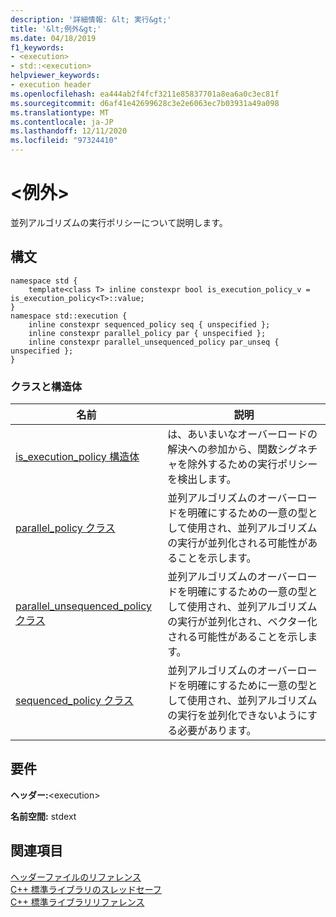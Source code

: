 ```yaml
---
description: '詳細情報: &lt; 実行&gt;'
title: '&lt;例外&gt;'
ms.date: 04/18/2019
f1_keywords:
- <execution>
- std::<execution>
helpviewer_keywords:
- execution header
ms.openlocfilehash: ea444ab2f4fcf3211e85837701a8ea6a0c3ec81f
ms.sourcegitcommit: d6af41e42699628c3e2e6063ec7b03931a49a098
ms.translationtype: MT
ms.contentlocale: ja-JP
ms.lasthandoff: 12/11/2020
ms.locfileid: "97324410"
---
```

# <a name="ltexecutiongt"></a>&lt;例外&gt;

並列アルゴリズムの実行ポリシーについて説明します。

## <a name="syntax"></a>構文

```
namespace std {
    template<class T> inline constexpr bool is_execution_policy_v = is_execution_policy<T>::value;
}
namespace std::execution {
    inline constexpr sequenced_policy seq { unspecified };
    inline constexpr parallel_policy par { unspecified };
    inline constexpr parallel_unsequenced_policy par_unseq { unspecified };
}
```

### <a name="classes-and-structs"></a>クラスと構造体

|名前|説明|
|-|-|
|[is_execution_policy 構造体](is-execution-policy-struct.md)|は、あいまいなオーバーロードの解決への参加から、関数シグネチャを除外するための実行ポリシーを検出します。|
|[parallel_policy クラス](parallel-policy-class.md)|並列アルゴリズムのオーバーロードを明確にするための一意の型として使用され、並列アルゴリズムの実行が並列化される可能性があることを示します。|
|[parallel_unsequenced_policy クラス](parallel-unsequenced-policy-class.md)|並列アルゴリズムのオーバーロードを明確にするための一意の型として使用され、並列アルゴリズムの実行が並列化され、ベクター化される可能性があることを示します。|
|[sequenced_policy クラス](sequenced-policy-class.md)|並列アルゴリズムのオーバーロードを明確にするために一意の型として使用され、並列アルゴリズムの実行を並列化できないようにする必要があります。|

## <a name="requirements"></a>要件

**ヘッダー:**\<execution>

**名前空間:** stdext

## <a name="see-also"></a>関連項目

[ヘッダーファイルのリファレンス](cpp-standard-library-header-files.md)\
[C++ 標準ライブラリのスレッドセーフ](thread-safety-in-the-cpp-standard-library.md)\
[C++ 標準ライブラリリファレンス](cpp-standard-library-reference.md)
